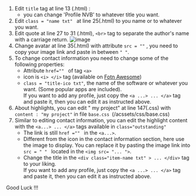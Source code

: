 1. Edit `title` tag at line 13 (.html) :
     - you can change 'Profile NVB' to whatever title you want.
2. Edit `class = "name txt" ` at line 25(.html) to you name or to whatever you want.
3. Edit quote at line 27 to 31 (.html), `<br>` tag to separate the author's name with a carriage return. ![image](https://user-images.githubusercontent.com/95974734/221520480-c3477e12-42db-4168-a637-b53363911499.png)
4. Change avatar at line 35(.html) with attribute `src = ""` , you need to copy your image link and paste in between `" "`.
5. To change contact information you need to change some of the following properties:
     - Attribute `href="" ` of tag `<a>` 
     - icon is `<i> </i>` tag (available on <a href ="https://fontawesome.com/icons">Fotn Awesome</a>)
     - `class = "title-ico txt"`, the name of the software or whatever you want.
 (Some popular apps are included).<br/>
     If you want to add any profile, just copy the `<a ...> ... </a>` tag and paste it, then you can edit it as instructed above.
6. About highlights, you can edit " my project" at line 147(.css) with `content : "my project"` in file `base.css `(/acssets/css/base.css)
7. Similar to editing contact information, you can edit the highlight content with the `<a...> ... </a>` tags available in `class="outstanding"`
     - The link is still `href ="" ` in the `<a...>`.
     - Different from the icon in the contact information section, here use the image to display. You can replace it by pasting the image link into `src = " " ` located in the `<img src= "... ">`.
     - Change the title in the `<div class="item-name txt" > ... </div>` tag to your liking.<br/>
     If you want to add any profile, just copy the `<a ...> ... </a>` tag and paste it, then you can edit it as instructed above.

Good Luck !!!
